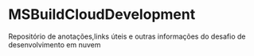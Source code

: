 # MSBuildCloudDevelopment
Repositório de anotações,links úteis e outras informações do desafio de desenvolvimento em nuvem
